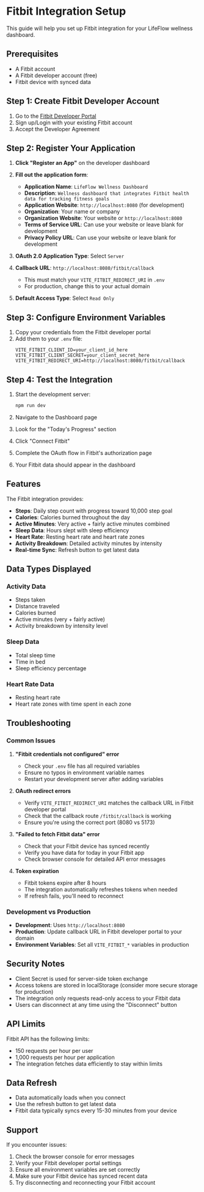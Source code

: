 # Fitbit Integration Setup

This guide will help you set up Fitbit integration for your LifeFlow wellness dashboard.

## Prerequisites

- A Fitbit account
- A Fitbit developer account (free)
- Fitbit device with synced data

## Step 1: Create Fitbit Developer Account

1. Go to the [Fitbit Developer Portal](https://dev.fitbit.com/)
2. Sign up/Login with your existing Fitbit account
3. Accept the Developer Agreement

## Step 2: Register Your Application

1. **Click "Register an App"** on the developer dashboard
2. **Fill out the application form**:
   - **Application Name**: `LifeFlow Wellness Dashboard`
   - **Description**: `Wellness dashboard that integrates Fitbit health data for tracking fitness goals`
   - **Application Website**: `http://localhost:8080` (for development)
   - **Organization**: Your name or company
   - **Organization Website**: Your website or `http://localhost:8080`
   - **Terms of Service URL**: Can use your website or leave blank for development
   - **Privacy Policy URL**: Can use your website or leave blank for development

3. **OAuth 2.0 Application Type**: Select `Server`

4. **Callback URL**: `http://localhost:8080/fitbit/callback`
   - This must match your `VITE_FITBIT_REDIRECT_URI` in `.env`
   - For production, change this to your actual domain

5. **Default Access Type**: Select `Read Only`

## Step 3: Configure Environment Variables

1. Copy your credentials from the Fitbit developer portal
2. Add them to your `.env` file:
   ```
   VITE_FITBIT_CLIENT_ID=your_client_id_here
   VITE_FITBIT_CLIENT_SECRET=your_client_secret_here
   VITE_FITBIT_REDIRECT_URI=http://localhost:8080/fitbit/callback
   ```

## Step 4: Test the Integration

1. Start the development server:
   ```bash
   npm run dev
   ```

2. Navigate to the Dashboard page
3. Look for the "Today's Progress" section
4. Click "Connect Fitbit"
5. Complete the OAuth flow in Fitbit's authorization page
6. Your Fitbit data should appear in the dashboard

## Features

The Fitbit integration provides:

- **Steps**: Daily step count with progress toward 10,000 step goal
- **Calories**: Calories burned throughout the day
- **Active Minutes**: Very active + fairly active minutes combined
- **Sleep Data**: Hours slept with sleep efficiency
- **Heart Rate**: Resting heart rate and heart rate zones
- **Activity Breakdown**: Detailed activity minutes by intensity
- **Real-time Sync**: Refresh button to get latest data

## Data Types Displayed

### Activity Data
- Steps taken
- Distance traveled
- Calories burned
- Active minutes (very + fairly active)
- Activity breakdown by intensity level

### Sleep Data
- Total sleep time
- Time in bed
- Sleep efficiency percentage

### Heart Rate Data
- Resting heart rate
- Heart rate zones with time spent in each zone

## Troubleshooting

### Common Issues

1. **"Fitbit credentials not configured" error**
   - Check your `.env` file has all required variables
   - Ensure no typos in environment variable names
   - Restart your development server after adding variables

2. **OAuth redirect errors**
   - Verify `VITE_FITBIT_REDIRECT_URI` matches the callback URL in Fitbit developer portal
   - Check that the callback route `/fitbit/callback` is working
   - Ensure you're using the correct port (8080 vs 5173)

3. **"Failed to fetch Fitbit data" error**
   - Check that your Fitbit device has synced recently
   - Verify you have data for today in your Fitbit app
   - Check browser console for detailed API error messages

4. **Token expiration**
   - Fitbit tokens expire after 8 hours
   - The integration automatically refreshes tokens when needed
   - If refresh fails, you'll need to reconnect

### Development vs Production

- **Development**: Uses `http://localhost:8080`
- **Production**: Update callback URL in Fitbit developer portal to your domain
- **Environment Variables**: Set all `VITE_FITBIT_*` variables in production

## Security Notes

- Client Secret is used for server-side token exchange
- Access tokens are stored in localStorage (consider more secure storage for production)
- The integration only requests read-only access to your Fitbit data
- Users can disconnect at any time using the "Disconnect" button

## API Limits

Fitbit API has the following limits:
- 150 requests per hour per user
- 1,000 requests per hour per application
- The integration fetches data efficiently to stay within limits

## Data Refresh

- Data automatically loads when you connect
- Use the refresh button to get latest data
- Fitbit data typically syncs every 15-30 minutes from your device

## Support

If you encounter issues:
1. Check the browser console for error messages
2. Verify your Fitbit developer portal settings
3. Ensure all environment variables are set correctly
4. Make sure your Fitbit device has synced recent data
5. Try disconnecting and reconnecting your Fitbit account
